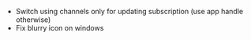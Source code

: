 - Switch using channels only for updating subscription (use app handle otherwise)
- Fix blurry icon on windows
